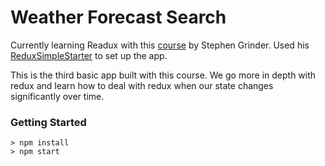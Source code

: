 # Weather Forecast Search

Currently learning Readux with this [course](https://www.udemy.com/react-redux/) by Stephen Grinder. Used his [ReduxSimpleStarter](https://github.com/StephenGrider/ReduxSimpleStarter) to set up the app.

This is the third basic app built with this course. We go more in depth with redux and learn how to deal with redux when our state changes significantly over time.

### Getting Started

```
> npm install
> npm start
```
